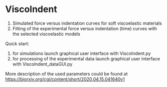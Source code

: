 # ViscoIndent
1) Simulated force versus indentation curves for soft viscoelastic materials
2) Fitting of the experimental force versus indentation (time) curves with the selected viscoelastic models

Quick start:
1) for simulations launch graphical user interface with ViscoIndent.py
2) for processing of the experimental data launch graphical user interface with ViscoIndent_dataGUI.py

More description of the used parameters could be found at https://biorxiv.org/cgi/content/short/2020.04.15.041640v1
